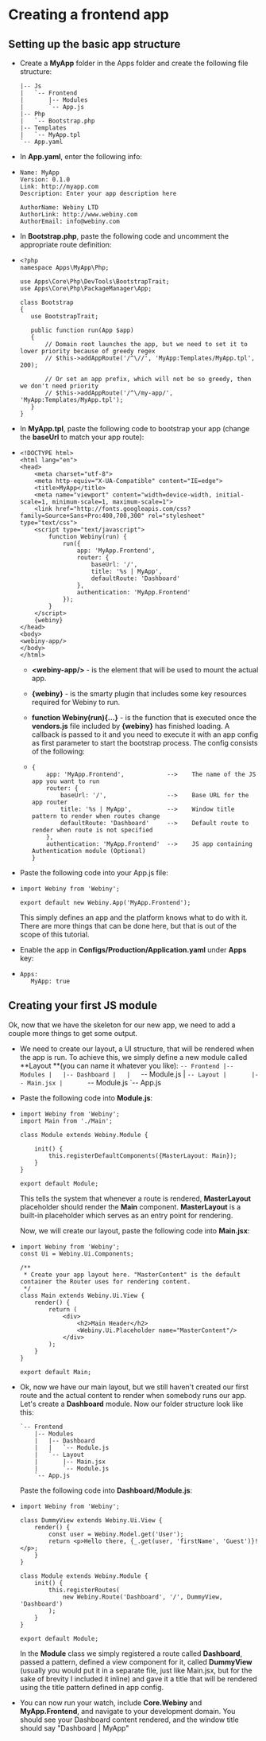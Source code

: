 # Creating a frontend app

## Setting up the basic app structure

* Create a **MyApp** folder in the Apps folder and create the following file structure:

      |-- Js
      |   `-- Frontend
      |       |-- Modules
      |       `-- App.js
      |-- Php
      |   `-- Bootstrap.php
      |-- Templates
      |   `-- MyApp.tpl
      `-- App.yaml


* In **App.yaml**, enter the following info:
* ```
  Name: MyApp
  Version: 0.1.0
  Link: http://myapp.com
  Description: Enter your app description here

  AuthorName: Webiny LTD
  AuthorLink: http://www.webiny.com
  AuthorEmail: info@webiny.com
  ```

* In **Bootstrap.php**, paste the following code and uncomment the appropriate route definition:

* ```
  <?php
  namespace Apps\MyApp\Php;

  use Apps\Core\Php\DevTools\BootstrapTrait;
  use Apps\Core\Php\PackageManager\App;

  class Bootstrap
  {
     use BootstrapTrait;

     public function run(App $app)
     {
         // Domain root launches the app, but we need to set it to lower priority because of greedy regex
         // $this->addAppRoute('/^\//', 'MyApp:Templates/MyApp.tpl', 200);

         // Or set an app prefix, which will not be so greedy, then we don't need priority
         // $this->addAppRoute('/^\/my-app/', 'MyApp:Templates/MyApp.tpl');
     }
  }
  ```


* In **MyApp.tpl**, paste the following code to bootstrap your app \(change the **baseUrl** to match your app route\):
* ```
  <!DOCTYPE html>
  <html lang="en">
  <head>
      <meta charset="utf-8">
      <meta http-equiv="X-UA-Compatible" content="IE=edge">
      <title>MyApp</title>
      <meta name="viewport" content="width=device-width, initial-scale=1, minimum-scale=1, maximum-scale=1">
      <link href="http://fonts.googleapis.com/css?family=Source+Sans+Pro:400,700,300" rel="stylesheet" type="text/css">
      <script type="text/javascript">
          function Webiny(run) {
              run({
                  app: 'MyApp.Frontend',
                  router: {
                      baseUrl: '/',
                      title: '%s | MyApp',
                      defaultRoute: 'Dashboard'
                  },
                  authentication: 'MyApp.Frontend'
              });
          }
      </script>
      {webiny}
  </head>
  <body>
  <webiny-app/>
  </body>
  </html>
  ```

  * **&lt;webiny-app\/&gt;** - is the element that will be used to mount the actual app.

  * **{webiny}** - is the smarty plugin that includes some key resources required for Webiny to run.

  * **function Webiny\(run\){...}** - is the function that is executed once the **vendors.js** file included by **{webiny}** has finished loading. A callback is passed to it and you need to execute it with an app config as first parameter to start the bootstrap process. The config consists of the following:

  * ```
    {
        app: 'MyApp.Frontend',            -->    The name of the JS app you want to run
        router: {
            baseUrl: '/',                 -->    Base URL for the app router
            title: '%s | MyApp',          -->    Window title pattern to render when routes change
            defaultRoute: 'Dashboard'     -->    Default route to render when route is not specified
        },
        authentication: 'MyApp.Frontend'  -->    JS app containing Authentication module (Optional)
    }
    ```



* Paste the following code into your App.js file:
* ```
  import Webiny from 'Webiny';

  export default new Webiny.App('MyApp.Frontend');
  ```

  This simply defines an app and the platform knows what to do with it. There are more things that can be done here, but that is out of the scope of this tutorial.

* Enable the app in **Configs\/Production\/Application.yaml** under **Apps** key:

* ```
  Apps:
     MyApp: true
  ```


## Creating your first JS module

Ok, now that we have the skeleton for our new app, we need to add a couple more things to get some output.

* We need to create our layout, a UI structure, that will be rendered when the app is run. To achieve this, we simply define a new module called **Layout **\(you can name it whatever you like\):
      `-- Frontend
          |-- Modules
          |   |-- Dashboard
          |   |   `-- Module.js
          |   `-- Layout
          |       |-- Main.jsx
          |       `-- Module.js
          `-- App.js

* Paste the following code into **Module.js**:

* ```
  import Webiny from 'Webiny';
  import Main from './Main';

  class Module extends Webiny.Module {

      init() {
          this.registerDefaultComponents({MasterLayout: Main});
      }
  }

  export default Module;
  ```

  This tells the system that whenever a route is rendered, **MasterLayout** placeholder should render the **Main** component. **MasterLayout** is a built-in placeholder which serves as an entry point for rendering.

  Now, we will create our layout, paste the following code into **Main.jsx**:

* ```
  import Webiny from 'Webiny';
  const Ui = Webiny.Ui.Components;

  /**
   * Create your app layout here. "MasterContent" is the default container the Router uses for rendering content.
   */
  class Main extends Webiny.Ui.View {
      render() {
          return (
              <div>
                  <h2>Main Header</h2>
                  <Webiny.Ui.Placeholder name="MasterContent"/>
              </div>
          );
      }
  }

  export default Main;
  ```

* Ok, now we have our main layout, but we still haven't created our first route and the actual content to render when somebody runs our app. Let's create a **Dashboard** module. Now our folder structure look like this:

      `-- Frontend
          |-- Modules
          |   |-- Dashboard
          |   |   `-- Module.js
          |   `-- Layout
          |       |-- Main.jsx
          |       `-- Module.js
          `-- App.js

  Paste the following code into **Dashboard\/Module.js**:

* ```
  import Webiny from 'Webiny';

  class DummyView extends Webiny.Ui.View {
      render() {
          const user = Webiny.Model.get('User');
          return <p>Hello there, {_.get(user, 'firstName', 'Guest')}!</p>;
      }
  }

  class Module extends Webiny.Module {
      init() {
          this.registerRoutes(
              new Webiny.Route('Dashboard', '/', DummyView, 'Dashboard')
          );
      }
  }

  export default Module;
  ```

  In the **Module** class we simply registered a route called **Dashboard**, passed a pattern, defined a view component for it, called **DummyView** \(usually you would put it in a separate file, just like Main.jsx, but for the sake of brevity I included it inline\) and gave it a title that will be rendered using the title pattern defined in app config.

* You can now run your watch, include **Core.Webiny** and **MyApp.Frontend**, and navigate to your development domain. You should see your Dashboard content rendered, and the window title should say "Dashboard \| MyApp"


